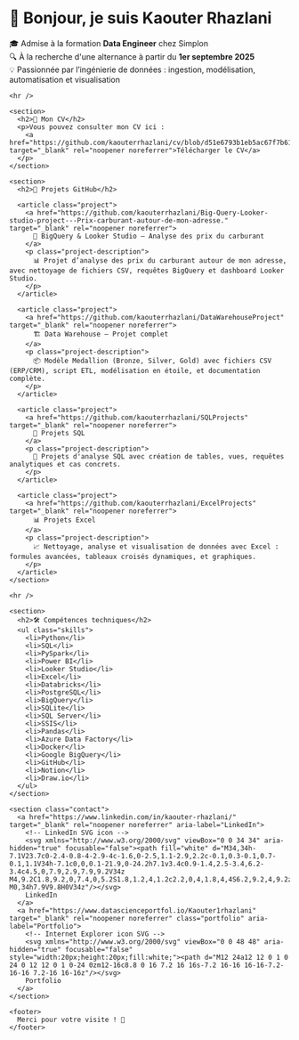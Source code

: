 <!DOCTYPE html>
<html lang="fr">
<head>
<meta charset="UTF-8" />
<meta name="viewport" content="width=device-width, initial-scale=1" />
<title>Kaouter Rhazlani - Data Engineer Portfolio</title>
<style>
  @import url('https://fonts.googleapis.com/css2?family=Montserrat:wght@400;700&display=swap');

  body {
    background: linear-gradient(135deg, #f0f4ff, #e1ecf9);
    font-family: 'Montserrat', sans-serif;
    margin: 0;
    padding: 2rem;
    color: #2c3e50;
    display: flex;
    justify-content: center;
  }

  .container {
    max-width: 800px;
    background: #ffffffcc;
    border-radius: 12px;
    padding: 2.5rem 3rem;
    box-shadow: 0 8px 20px rgba(0,0,0,0.1);
  }

  h1 {
    font-weight: 700;
    font-size: 2.5rem;
    color: #34495e;
    margin-bottom: 0.2rem;
  }

  .intro {
    font-size: 1.15rem;
    color: #666f85;
    margin-bottom: 2rem;
    line-height: 1.6;
  }

  hr {
    border: none;
    height: 2px;
    background: linear-gradient(to right, #2980b9, #8e44ad);
    margin: 2.5rem 0;
    border-radius: 1px;
  }

  h2 {
    color: #34495e;
    border-bottom: 2px solid #8e44ad;
    padding-bottom: 0.3rem;
    margin-bottom: 1rem;
  }

  a {
    color: #2980b9;
    text-decoration: none;
    font-weight: 600;
    transition: color 0.3s ease;
  }

  a:hover {
    color: #8e44ad;
    text-decoration: underline;
  }

  .project {
    background: #f9faff;
    border-radius: 10px;
    padding: 1rem 1.5rem;
    margin-bottom: 1.8rem;
    box-shadow: 0 2px 8px rgb(142 68 173 / 0.15);
    transition: transform 0.25s ease;
  }

  .project:hover {
    transform: translateY(-6px);
  }

  .project a {
    font-weight: 700;
    font-size: 1.05rem;
  }

  .project-description {
    margin-top: 0.4rem;
    font-size: 0.95rem;
    color: #515d75;
  }

  ul.skills {
    list-style: none;
    padding-left: 0;
    display: grid;
    grid-template-columns: repeat(auto-fit,minmax(220px,1fr));
    gap: 0.8rem;
    margin-bottom: 2rem;
  }

  ul.skills li {
    background: #8e44ad;
    color: white;
    padding: 0.5rem 1rem;
    border-radius: 8px;
    font-weight: 600;
    font-size: 0.9rem;
    text-align: center;
    box-shadow: 0 4px 10px rgb(142 68 173 / 0.3);
  }

  .contact {
    display: flex;
    gap: 1rem;
    justify-content: center;
    margin-top: 2rem;
  }

  .contact a {
    display: inline-flex;
    align-items: center;
    gap: 0.6rem;
    background: #0a66c2;
    padding: 0.6rem 1.2rem;
    border-radius: 30px;
    color: white;
    font-weight: 700;
    font-size: 1rem;
    box-shadow: 0 4px 14px rgb(10 102 194 / 0.6);
    transition: background 0.3s ease;
    text-decoration: none;
  }

  .contact a.portfolio {
    background: #2b7aee;
    box-shadow: 0 4px 14px rgb(43 122 238 / 0.6);
  }

  .contact a:hover {
    filter: brightness(1.1);
  }

  .contact a svg {
    width: 20px;
    height: 20px;
    fill: white;
  }

  footer {
    margin-top: 3rem;
    text-align: center;
    font-style: italic;
    color: #888ea8;
  }

  /* Responsive */
  @media (max-width: 520px) {
    .contact {
      flex-direction: column;
    }
  }
</style>
</head>
<body>
  <main class="container">
    <h1>👋 Bonjour, je suis Kaouter Rhazlani</h1>
    <p class="intro">
      🎓 Admise à la formation <strong>Data Engineer</strong> chez Simplon<br/>
      🔍 À la recherche d'une alternance à partir du <strong>1er septembre 2025</strong><br/>
      💡 Passionnée par l’ingénierie de données : ingestion, modélisation, automatisation et visualisation
    </p>

    <hr />

    <section>
      <h2>📄 Mon CV</h2>
      <p>Vous pouvez consulter mon CV ici : 
        <a href="https://github.com/kaouterrhazlani/cv/blob/d51e6793b1eb5ac67f7b61e44bf8763a0fc2d978/CV_Kaouter_RHAZLANI.pdf" target="_blank" rel="noopener noreferrer">Télécharger le CV</a>
      </p>
    </section>

    <section>
      <h2>📌 Projets GitHub</h2>

      <article class="project">
        <a href="https://github.com/kaouterrhazlani/Big-Query-Looker-studio-project---Prix-carburant-autour-de-mon-adresse." target="_blank" rel="noopener noreferrer">
          🔷 BigQuery & Looker Studio – Analyse des prix du carburant
        </a>
        <p class="project-description">
          📊 Projet d’analyse des prix du carburant autour de mon adresse, avec nettoyage de fichiers CSV, requêtes BigQuery et dashboard Looker Studio.
        </p>
      </article>

      <article class="project">
        <a href="https://github.com/kaouterrhazlani/DataWarehouseProject" target="_blank" rel="noopener noreferrer">
          🏗️ Data Warehouse – Projet complet
        </a>
        <p class="project-description">
          📦 Modèle Medallion (Bronze, Silver, Gold) avec fichiers CSV (ERP/CRM), script ETL, modélisation en étoile, et documentation complète.
        </p>
      </article>

      <article class="project">
        <a href="https://github.com/kaouterrhazlani/SQLProjects" target="_blank" rel="noopener noreferrer">
          📐 Projets SQL
        </a>
        <p class="project-description">
          🧮 Projets d'analyse SQL avec création de tables, vues, requêtes analytiques et cas concrets.
        </p>
      </article>

      <article class="project">
        <a href="https://github.com/kaouterrhazlani/ExcelProjects" target="_blank" rel="noopener noreferrer">
          📊 Projets Excel
        </a>
        <p class="project-description">
          📈 Nettoyage, analyse et visualisation de données avec Excel : formules avancées, tableaux croisés dynamiques, et graphiques.
        </p>
      </article>
    </section>

    <hr />

    <section>
      <h2>🛠️ Compétences techniques</h2>
      <ul class="skills">
        <li>Python</li>
        <li>SQL</li>
        <li>PySpark</li>
        <li>Power BI</li>
        <li>Looker Studio</li>
        <li>Excel</li>
        <li>Databricks</li>
        <li>PostgreSQL</li>
        <li>BigQuery</li>
        <li>SQLite</li>
        <li>SQL Server</li>
        <li>SSIS</li>
        <li>Pandas</li>
        <li>Azure Data Factory</li>
        <li>Docker</li>
        <li>Google BigQuery</li>
        <li>GitHub</li>
        <li>Notion</li>
        <li>Draw.io</li>
      </ul>
    </section>

    <section class="contact">
      <a href="https://www.linkedin.com/in/kaouter-rhazlani/" target="_blank" rel="noopener noreferrer" aria-label="LinkedIn">
        <!-- LinkedIn SVG icon -->
        <svg xmlns="http://www.w3.org/2000/svg" viewBox="0 0 34 34" aria-hidden="true" focusable="false"><path fill="white" d="M34,34h-7.1V23.7c0-2.4-0.8-4-2.9-4c-1.6,0-2.5,1.1-2.9,2.2c-0.1,0.3-0.1,0.7-0.1,1.1V34h-7.1c0,0,0.1-21.9,0-24.2h7.1v3.4c0.9-1.4,2.5-3.4,6.2-3.4c4.5,0,7.9,2.9,7.9,9.2V34z M4,9.2C1.8,9.2,0,7.4,0,5.2S1.8,1.2,4,1.2c2.2,0,4,1.8,4,4S6.2,9.2,4,9.2z M0,34h7.9V9.8H0V34z"/></svg>
        LinkedIn
      </a>
      <a href="https://www.datascienceportfol.io/Kaouter1rhazlani" target="_blank" rel="noopener noreferrer" class="portfolio" aria-label="Portfolio">
        <!-- Internet Explorer icon SVG -->
        <svg xmlns="http://www.w3.org/2000/svg" viewBox="0 0 48 48" aria-hidden="true" focusable="false" style="width:20px;height:20px;fill:white;"><path d="M12 24a12 12 0 1 0 24 0 12 12 0 1 0-24 0zm12-16c8.8 0 16 7.2 16 16s-7.2 16-16 16-16-7.2-16-16 7.2-16 16-16z"/></svg>
        Portfolio
      </a>
    </section>

    <footer>
      Merci pour votre visite ! 🌟
    </footer>
  </main>
</body>
</html>
